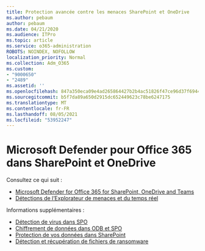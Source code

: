 ```yaml
---
title: Protection avancée contre les menaces SharePoint et OneDrive
ms.author: pebaum
author: pebaum
ms.date: 04/21/2020
ms.audience: ITPro
ms.topic: article
ms.service: o365-administration
ROBOTS: NOINDEX, NOFOLLOW
localization_priority: Normal
ms.collection: Adm_O365
ms.custom:
- "9000650"
- "2489"
ms.assetid: ''
ms.openlocfilehash: 847a350eca09e4ad265864427b2b4ac51826f47ce96d37f694462dbb567da31d
ms.sourcegitcommit: b5f7da89a650d2915dc652449623c78be6247175
ms.translationtype: MT
ms.contentlocale: fr-FR
ms.lasthandoff: 08/05/2021
ms.locfileid: "53952247"
---
```

# <a name="microsoft-defender-for-office-365-in-sharepoint-and-onedrive"></a>Microsoft Defender pour Office 365 dans SharePoint et OneDrive

Consultez ce qui suit :
- [Microsoft Defender for Office 365 for SharePoint, OneDrive and Teams](/microsoft-365/security/office-365-security/atp-for-spo-odb-and-teams)
- [Détections de l’Explorateur de menaces et du temps réel](/microsoft-365/security/office-365-security/threat-explorer-views)


Informations supplémentaires :

- [Détection de virus dans SPO](/microsoft-365/security/office-365-security/virus-detection-in-spo)</br>
- [Chiffrement de données dans ODB et SPO](/microsoft-365/compliance/data-encryption-in-odb-and-spo)</br>
- [Protection de vos données dans SharePoint](/sharepoint/safeguarding-your-data)</br>
- [Détection et récupération de fichiers de ransomware](https://support.office.com/article/Ransomware-detection-and-recovering-your-files-0d90ec50-6bfd-40f4-acc7-b8c12c73637f)